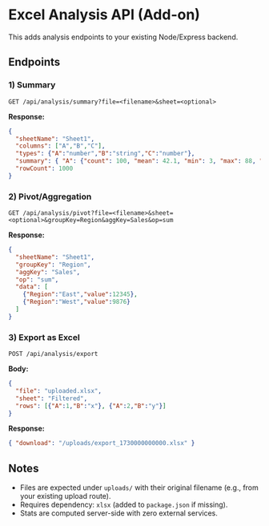 # Excel Analysis API (Add-on)

This adds analysis endpoints to your existing Node/Express backend.

## Endpoints

### 1) Summary
`GET /api/analysis/summary?file=<filename>&sheet=<optional>`

**Response:**
```json
{
  "sheetName": "Sheet1",
  "columns": ["A","B","C"],
  "types": {"A":"number","B":"string","C":"number"},
  "summary": { "A": {"count": 100, "mean": 42.1, "min": 3, "max": 88, "std": 11.2, "sum": 4210 } },
  "rowCount": 1000
}
```

### 2) Pivot/Aggregation
`GET /api/analysis/pivot?file=<filename>&sheet=<optional>&groupKey=Region&aggKey=Sales&op=sum`

**Response:**
```json
{
  "sheetName": "Sheet1",
  "groupKey": "Region",
  "aggKey": "Sales",
  "op": "sum",
  "data": [
    {"Region":"East","value":12345},
    {"Region":"West","value":9876}
  ]
}
```

### 3) Export as Excel
`POST /api/analysis/export`

**Body:**
```json
{
  "file": "uploaded.xlsx",
  "sheet": "Filtered",
  "rows": [{"A":1,"B":"x"}, {"A":2,"B":"y"}]
}
```

**Response:**
```json
{ "download": "/uploads/export_1730000000000.xlsx" }
```

## Notes
- Files are expected under `uploads/` with their original filename (e.g., from your existing upload route).
- Requires dependency: `xlsx` (added to `package.json` if missing).
- Stats are computed server-side with zero external services.
